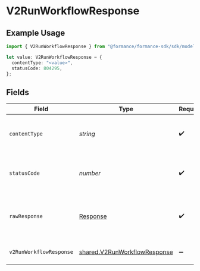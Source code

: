 # V2RunWorkflowResponse

## Example Usage

```typescript
import { V2RunWorkflowResponse } from "@formance/formance-sdk/sdk/models/operations";

let value: V2RunWorkflowResponse = {
  contentType: "<value>",
  statusCode: 804295,
};
```

## Fields

| Field                                                                               | Type                                                                                | Required                                                                            | Description                                                                         |
| ----------------------------------------------------------------------------------- | ----------------------------------------------------------------------------------- | ----------------------------------------------------------------------------------- | ----------------------------------------------------------------------------------- |
| `contentType`                                                                       | *string*                                                                            | :heavy_check_mark:                                                                  | HTTP response content type for this operation                                       |
| `statusCode`                                                                        | *number*                                                                            | :heavy_check_mark:                                                                  | HTTP response status code for this operation                                        |
| `rawResponse`                                                                       | [Response](https://developer.mozilla.org/en-US/docs/Web/API/Response)               | :heavy_check_mark:                                                                  | Raw HTTP response; suitable for custom response parsing                             |
| `v2RunWorkflowResponse`                                                             | [shared.V2RunWorkflowResponse](../../../sdk/models/shared/v2runworkflowresponse.md) | :heavy_minus_sign:                                                                  | The workflow instance                                                               |